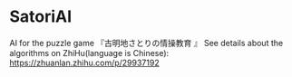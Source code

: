 # SatoriAI
 AI for the puzzle game 『古明地さとりの情操教育 』
 See details about the algorithms on ZhiHu(language is Chinese):
 https://zhuanlan.zhihu.com/p/29937192